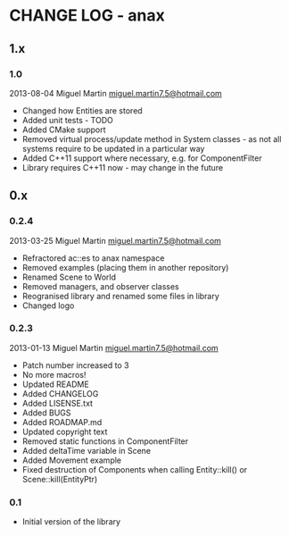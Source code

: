 # CHANGE LOG - anax

## 1.x

### 1.0
2013-08-04 Miguel Martin <miguel.martin7.5@hotmail.com>

- Changed how Entities are stored
- Added unit tests - TODO
- Added CMake support
- Removed virtual process/update method in System classes - as not all systems require to be updated in a particular way
- Added C++11 support where necessary, e.g. for ComponentFilter
- Library requires C++11 now - may change in the future

## 0.x

### 0.2.4

2013-03-25 Miguel Martin <miguel.martin7.5@hotmail.com>

- Refractored ac::es to anax namespace
- Removed examples (placing them in another repository)
- Renamed Scene to World
- Removed managers, and observer classes
- Reogranised library and renamed some files in library
- Changed logo

### 0.2.3

2013-01-13 Miguel Martin <miguel.martin7.5@hotmail.com>

- Patch number increased to 3
- No more macros!
- Updated README
- Added CHANGELOG
- Added LISENSE.txt
- Added BUGS
- Added ROADMAP.md
- Updated copyright text
- Removed static functions in ComponentFilter
- Added deltaTime variable in Scene
- Added Movement example
- Fixed destruction of Components when calling Entity::kill() or Scene::kill(EntityPtr)

### 0.1 

- Initial version of the library